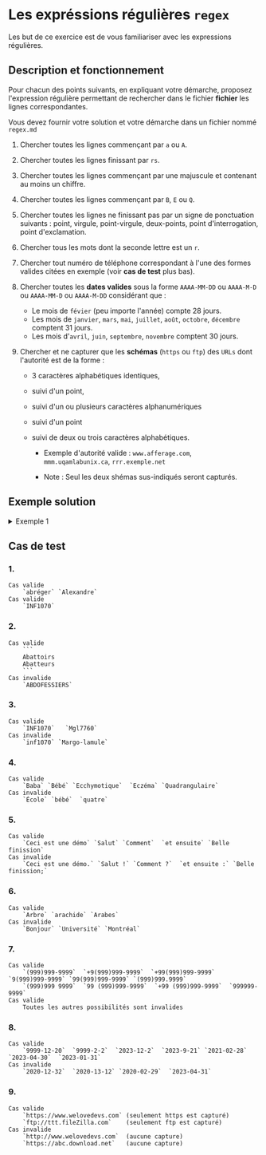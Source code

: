 # Les expréssions régulières `regex`

Les but de ce exercice est de vous familiariser avec les expressions régulières.

## Description et fonctionnement

Pour chacun des points suivants, en expliquant votre démarche, proposez l'expression régulière permettant de 
rechercher dans le fichier **fichier** les lignes correspondantes.

Vous devez fournir votre solution et votre démarche dans un fichier nommé `regex.md`

1. Chercher toutes les lignes commençant par `a` ou `A`. 
2. Chercher toutes les lignes finissant par `rs`. 
3. Chercher toutes les lignes commençant par une majuscule et contenant au moins un chiffre.
4. Chercher toutes les lignes commençant par `B`, `E` ou `Q`.
5. Chercher toutes les lignes ne finissant pas par un signe de ponctuation suivants :
    point, virgule, point-virgule, deux-points, point d'interrogation, point d'exclamation.
6. Chercher tous les mots dont la seconde lettre est un `r`.
7. Chercher tout numéro de téléphone correspondant à l'une des formes valides citées en exemple (voir **cas de test** plus bas).
8. Chercher toutes les **dates valides** sous la forme `AAAA-MM-DD` ou `AAAA-M-D` ou `AAAA-MM-D` ou `AAAA-M-DD` considérant que :
   - Le mois de `févier` (peu importe l'année) compte 28 jours.
   - Les mois de `janvier`, `mars`, `mai`, `juillet`, `août`, `octobre`, `décembre` comptent 31 jours.
   - Les mois d'`avril`, `juin`, `septembre`, `novembre` comptent 30 jours.

9. Chercher et ne capturer que les **schémas** (`https` ou `ftp`) des `URLs` dont l'autorité est de la forme :
    - 3 caractères alphabétiques identiques, 
    - suivi d'un point, 
    - suivi d'un ou plusieurs caractères alphanumériques
    - suivi d'un point
    - suivi de deux ou trois caractères alphabétiques. 

      - Exemple d'autorité valide : `www.afferage.com`, `mmm.uqamlabunix.ca`, `rrr.exemple.net`

      - Note : Seul les deux shémas sus-indiqués seront capturés.

## Exemple solution 

<p>
<details>
<summary>Exemple 1</summary>

Il faut indiquer que l'on veut le début de la ligne, avec le chapeau, afin de préciser que la ligne
commence par un `a` minuscule ou majuscule, il y a deux façons de faire :
- Utiliser l'option `-i` qui fait ignorer la différence entre les majuscules et le minuscules.
- Dire que l'on cherche un `a` ou un `A` en utilisant les crochets.
Enfin, il faut protéger les signes contre le shell, pour qu'il ne les interprète pas; on met donc
l'expression entre apostrophes.

Il faut donc écrire :

<pre>
grep -i '^a' fichier
ou
grep '^[aA]' fichier
</pre>

</details>

</p>

## Cas de test

### 1.
    Cas valide
        `abréger` `Alexandre`
    Cas valide
        `INF1070`
### 2.
    Cas valide
        ```
        Abattoirs
        Abatteurs
        ```
    Cas invalide
        `ABDOFESSIERS`

### 3.
    Cas valide
        `INF1070`   `Mgl7760`
    Cas invalide
        `inf1070` `Margo-lamule`

### 4.
    Cas valide
        `Baba` `Bébé` `Ecchymotique`  `Eczéma` `Quadrangulaire`
    Cas invalide
        `École` `bébé`  `quatre`

### 5.
    Cas valide
        `Ceci est une démo` `Salut` `Comment`  `et ensuite` `Belle finission`
    Cas invalide
        `Ceci est une démo.` `Salut !` `Comment ?`  `et ensuite :` `Belle finission;`

### 6.
    Cas valide
        `Arbre` `arachide` `Arabes` 
    Cas invalide
        `Bonjour` `Université` `Montréal` 

### 7. 
    Cas valide
        `(999)999-9999`  `+9(999)999-9999`  `+99(999)999-9999`  `9(999)999-9999` `99(999)999-9999` `(999)999.9999`
        `(999)999 9999`  `99 (999)999-9999`  `+99 (999)999-9999`  `999999-9999`
    Cas valide
        Toutes les autres possibilités sont invalides

### 8.
    Cas valide
        `9999-12-20`  `9999-2-2`  `2023-12-2`  `2023-9-21` `2021-02-28`  `2023-04-30`  `2023-01-31`
    Cas invalide
        `2020-12-32`  `2020-13-12` `2020-02-29`  `2023-04-31`

### 9.
    Cas valide
        `https://www.welovedevs.com` (seulement https est capturé)  
        `ftp://ttt.fileZilla.com`    (seulement ftp est capturé)
    Cas invalide
        `http://www.welovedevs.com`  (aucune capture)
        `https://abc.download.net`   (aucune capture)
